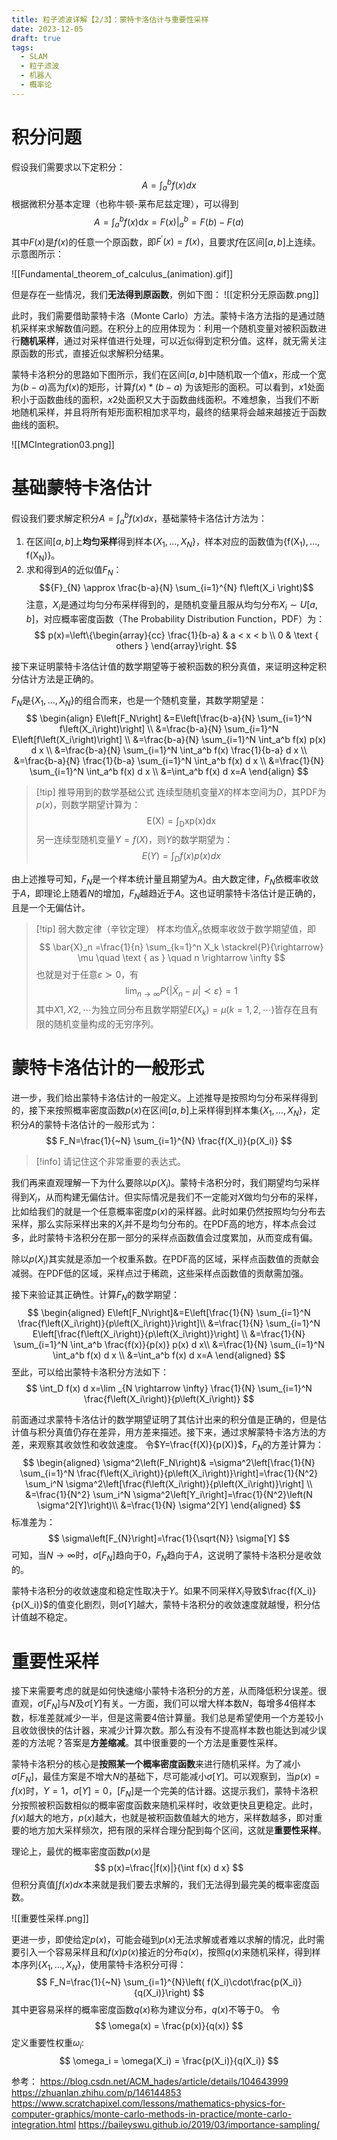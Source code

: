 ```yaml
---
title: 粒子滤波详解【2/3】：蒙特卡洛估计与重要性采样
date: 2023-12-05
draft: true
tags:
  - SLAM
  - 粒子滤波
  - 机器人
  - 概率论
---
```

# 积分问题
假设我们需要求以下定积分：
$$
A=\int_a^b f(x) d x
$$
根据微积分基本定理（也称牛顿-莱布尼兹定理），可以得到
$$
A=\int_a^b f(x) \mathrm{d} x=\left.F(x)\right|_a ^b=F(b)-F(a)
$$
其中$F(x)$是$f(x)$的任意一个原函数，即$F^{\prime}(x)=f(x)$，且要求$f$在区间$[a,b]$上连续。示意图所示：

![[Fundamental_theorem_of_calculus_(animation).gif]]

但是存在一些情况，我们**无法得到原函数**，例如下图：
![[定积分无原函数.png]]

此时，我们需要借助蒙特卡洛（Monte Carlo）方法。蒙特卡洛方法指的是通过随机采样来求解数值问题。在积分上的应用体现为：利用一个随机变量对被积函数进行**随机采样**，通过对采样值进行处理，可以近似得到定积分值。这样，就无需关注原函数的形式，直接近似求解积分结果。

蒙特卡洛积分的思路如下图所示，我们在区间$[a,b]$中随机取一个值$x$，形成一个宽为$(b-a)$高为$f(x)$的矩形，计算$f(x)*(b-a)$ 为该矩形的面积。可以看到，$x1$处面积小于函数曲线的面积，$x2$处面积又大于函数曲线面积。不难想象，当我们不断地随机采样，并且将所有矩形面积相加求平均，最终的结果将会越来越接近于函数曲线的面积。

![[MCIntegration03.png]]

# 基础蒙特卡洛估计
假设我们要求解定积分$A=\int_a^b f(x) d x$，基础蒙特卡洛估计方法为：
1. 在区间$[a,b]$上**均匀采样**得到样本$\left\{X_1, \ldots, X_N\right\}$，样本对应的函数值为$\left\{\mathrm{f}\left(\mathrm{X}_1\right), \ldots, \mathrm{f}\left(\mathrm{X}_{\mathrm{N}}\right)\right\}$。
2. 求和得到$A$的近似值$F_N$：$${F}_{N} \approx \frac{b-a}{N} \sum_{i=1}^{N} f\left(X_i \right)$$
注意，$X_i$是通过均匀分布采样得到的，是随机变量且服从均匀分布$X_i\sim U[a,b]$，对应概率密度函数（The Probability Distribution Function，PDF）为：
$$
p(x)=\left\{\begin{array}{cc}
\frac{1}{b-a} & a < x < b \\
0 & \text { others }
\end{array}\right.
$$

接下来证明蒙特卡洛估计值的数学期望等于被积函数的积分真值，来证明这种定积分估计方法是正确的。

${F}_{N}$是$\left\{X_1, \ldots, X_N\right\}$的组合而来，也是一个随机变量，其数学期望是：
$$
\begin{align}
E\left[F_N\right]
&=E\left[\frac{b-a}{N} \sum_{i=1}^N f\left(X_i\right)\right] \\
&=\frac{b-a}{N} \sum_{i=1}^N E\left[f\left(X_i\right)\right] \\
&=\frac{b-a}{N} \sum_{i=1}^N \int_a^b f(x) p(x) d x \\
&=\frac{b-a}{N} \sum_{i=1}^N \int_a^b f(x) \frac{1}{b-a} d x \\
&=\frac{b-a}{N} \frac{1}{b-a} \sum_{i=1}^N \int_a^b f(x) d x \\
&=\frac{1}{N} \sum_{i=1}^N \int_a^b f(x) d x \\
&=\int_a^b f(x) d x=A
\end{align}
$$
> [!tip] 推导用到的数学基础公式
> 连续型随机变量$X$的样本空间为$D$，其PDF为$p(x)$，则数学期望计算为：
> $$
> \mathrm{E}(\mathrm{X})=\int_{\mathrm{D}} \mathrm{xp}(\mathrm{x}) \mathrm{dx}
> $$
> 另一连续型随机变量$Y=f(X)$，则$Y$的数学期望为：
> $$
> E(Y)=\int_D f(x) p(x) d x
> $$

由上述推导可知，$F_N$是一个样本统计量且期望为$A$。由大数定律，$F_N$依概率收敛于$A$，即理论上随着$N$的增加，$F_N$越趋近于$A$。这也证明蒙特卡洛估计是正确的，且是一个无偏估计。

> [!tip] 弱大数定律（辛钦定理）
> 样本均值$\bar{X}_n$依概率收敛于数学期望值，即
> $$
> \bar{X}_n =\frac{1}{n} \sum_{k=1}^n X_k \stackrel{P}{\rightarrow} \mu \quad \text { as } \quad n \rightarrow \infty
> $$ 
> 也就是对于任意$\varepsilon \succ 0$，有
> $$
> \lim _{n \rightarrow \infty} P\left\{\left|\bar{X}_n-\mu\right| \prec \varepsilon\right\}=1
> $$
> 其中$X1,X2,\cdots$为独立同分布且数学期望$E\left(X_k\right)=\mu(k=1,2, \cdots)$皆存在且有限的随机变量构成的无穷序列。
# 蒙特卡洛估计的一般形式
进一步，我们给出蒙特卡洛估计的一般定义。上述推导是按照均匀分布采样得到的，接下来按照概率密度函数$p(x)$在区间$[a,b]$上采样得到样本集$\left\{X_1, \ldots, X_N\right\}$，定积分$A$的蒙特卡洛估计的一般形式为：
$$
F_N=\frac{1}{~N} \sum_{i=1}^{N} \frac{f(X_i)}{p(X_i)}
$$
> [!info]  请记住这个非常重要的表达式。

我们再来直观理解一下为什么要除以$p(X_i)$。蒙特卡洛积分时，我们期望均匀采样得到$X_i$，从而构建无偏估计。但实际情况是我们不一定能对$X$做均匀分布的采样，比如给我们的就是一个任意概率密度$p(x)$的采样器。此时如果仍然按照均匀分布去采样，那么实际采样出来的$X_i$并不是均匀分布的。在PDF高的地方，样本点会过多，此时蒙特卡洛积分在那一部分的采样点函数值会过度累加，从而变成有偏。

除以$p(X_i)$其实就是添加一个权重系数。在PDF高的区域，采样点函数值的贡献会减弱。在PDF低的区域，采样点过于稀疏，这些采样点函数值的贡献需加强。

接下来验证其正确性。计算$F_N$的数学期望：
$$
\begin{aligned}
E\left[F_N\right]&=E\left[\frac{1}{N} \sum_{i=1}^N \frac{f\left(X_i\right)}{p\left(X_i\right)}\right]\\
&=\frac{1}{N} \sum_{i=1}^N E\left[\frac{f\left(X_i\right)}{p\left(X_i\right)}\right] \\
&=\frac{1}{N} \sum_{i=1}^N \int_a^b \frac{f(x)}{p(x)} p(x) d x\\
&=\frac{1}{N} \sum_{i=1}^N \int_a^b f(x) d x \\
&=\int_a^b f(x) d x=A
\end{aligned}
$$
至此，可以给出蒙特卡洛积分方法如下：
$$
\int_D f(x) d x=\lim _{N \rightarrow \infty} \frac{1}{N} \sum_{i=1}^N \frac{f\left(X_i\right)}{p\left(X_i\right)}
$$

前面通过求蒙特卡洛估计的数学期望证明了其估计出来的积分值是正确的，但是估计值与积分真值仍存在差异，用方差来描述。接下来，通过求解蒙特卡洛方法的方差，来观察其收敛性和收敛速度。
令$Y=\frac{f(X)}{p(X)}$，$F_N$的方差计算为：
$$
\begin{aligned}
\sigma^2\left(F_N\right)& =\sigma^2\left[\frac{1}{N} \sum_{i=1}^N \frac{f\left(X_i\right)}{p\left(X_i\right)}\right]=\frac{1}{N^2} \sum_i^N \sigma^2\left[\frac{f\left(X_i\right)}{p\left(X_i\right)}\right] \\
&=\frac{1}{N^2} \sum_i^N \sigma^2\left[Y_i\right]=\frac{1}{N^2}\left(N \sigma^2[Y]\right)\\
&=\frac{1}{N} \sigma^2[Y]
\end{aligned}
$$
标准差为：
$$
\sigma\left[F_{N}\right]=\frac{1}{\sqrt{N}} \sigma[Y]
$$
可知，当$N \rightarrow \infty$时，$\sigma\left[F_{N}\right]$趋向于0，$F_N$趋向于$A$，这说明了蒙特卡洛积分是收敛的。

蒙特卡洛积分的收敛速度和稳定性取决于$Y$。如果不同采样$X_i$导致$\frac{f(X_i)}{p(X_i)}$的值变化剧烈，则$\sigma[Y]$越大，蒙特卡洛积分的收敛速度就越慢，积分估计值越不稳定。

# 重要性采样
接下来需要考虑的就是如何快速缩小蒙特卡洛积分的方差，从而降低积分误差。很直观，$\sigma\left[F_{N}\right]$与$N$及$\sigma[Y]$有关。一方面，我们可以增大样本数$N$，每增多4倍样本数，标准差就减少一半，但是这需要4倍计算量。我们总是希望使用一个方差较小且收敛很快的估计器，来减少计算次数。那么有没有不提高样本数也能达到减少误差的方法呢？答案是**方差缩减**。其中很重要的一个方法是重要性采样。

蒙特卡洛积分的核心是**按照某一个概率密度函数**来进行随机采样。为了减小$\sigma\left[F_{N}\right]$，最佳方案是不增大$N$的基础下，尽可能减小$\sigma[Y]$。可以观察到，当$p(x)=f(x)$时，$Y=1$，$\sigma[Y]=0$，$\left[F_N\right]$是一个完美的估计器。这提示我们，蒙特卡洛积分按照被积函数相似的概率密度函数来随机采样时，收敛更快且更稳定。此时，$f(x)$越大的地方，$p(x)$越大，也就是被积函数值越大的地方，采样数越多，即对重要的地方加大采样频次，把有限的采样合理分配到每个区间，这就是**重要性采样**。

理论上，最优的概率密度函数$p(x)$是
$$
p(x)=\frac{|f(x)|}{\int f(x) d x}
$$
但积分真值${\int f(x) d x}$本来就是我们要去求解的，我们无法得到最完美的概率密度函数。

![[重要性采样.png]]


更进一步，即使给定$p(x)$，可能会碰到$p(x)$无法求解或者难以求解的情况，此时需要引入一个容易采样且和$f(x)p(x)$接近的分布$q(x)$，按照$q(x)$来随机采样，得到样本序列$\left\{X_1, \ldots, X_N\right\}$，使用蒙特卡洛积分可得：
$$
F_N=\frac{1}{~N} \sum_{i=1}^{N}\left( f(X_i)\cdot\frac{p(X_i)}{q(X_i)}\right)
$$
其中更容易采样的概率密度函数$q(x)$称为建议分布，$q(x)$不等于$0$。
令
$$
\omega(x) = \frac{p(x)}{q(x)}
$$
定义重要性权重$\omega_i$:
$$
\omega_i = \omega(X_i) = \frac{p(X_i)}{q(X_i)}
$$


参考：
https://blog.csdn.net/ACM_hades/article/details/104643999
https://zhuanlan.zhihu.com/p/146144853
https://www.scratchapixel.com/lessons/mathematics-physics-for-computer-graphics/monte-carlo-methods-in-practice/monte-carlo-integration.html
https://baileyswu.github.io/2019/03/importance-sampling/
